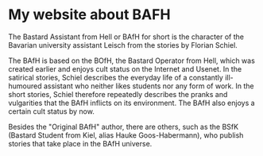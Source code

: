 # My website about BAFH

The Bastard Assistant from Hell or BAfH for short is the character of the Bavarian university assistant Leisch from the stories by Florian Schiel.

The BAfH is based on the BOfH, the Bastard Operator from Hell, which was created earlier and enjoys cult status on the Internet and Usenet. In the satirical stories, Schiel describes the everyday life of a constantly ill-humoured assistant who neither likes students nor any form of work. In the short stories, Schiel therefore repeatedly describes the pranks and vulgarities that the BAfH inflicts on its environment. The BAfH also enjoys a certain cult status by now.

Besides the "Original BAfH" author, there are others, such as the BSfK (Bastard Student from Kiel, alias Hauke Goos-Habermann), who publish stories that take place in the BAfH universe. 


